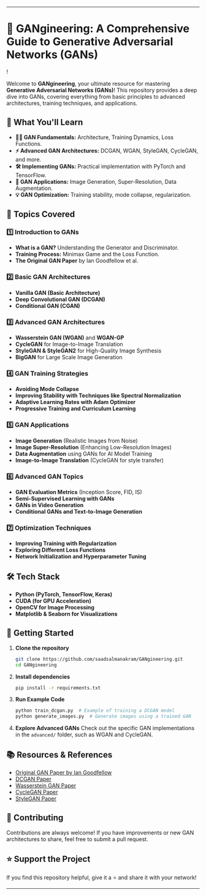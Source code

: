 
---

# 🧠 GANgineering: A Comprehensive Guide to Generative Adversarial Networks (GANs)

! [](https://cdn.pixabay.com/photo/2023/01/13/22/11/ai-art-7716983_1280.jpg)

Welcome to **GANgineering**, your ultimate resource for mastering **Generative Adversarial Networks (GANs)**! This repository provides a deep dive into GANs, covering everything from basic principles to advanced architectures, training techniques, and applications.

## 🚀 What You'll Learn

- **🧑‍🏫 GAN Fundamentals:** Architecture, Training Dynamics, Loss Functions.
- **⚡ Advanced GAN Architectures:** DCGAN, WGAN, StyleGAN, CycleGAN, and more.
- **🛠️ Implementing GANs:** Practical implementation with PyTorch and TensorFlow.
- **🔬 GAN Applications:** Image Generation, Super-Resolution, Data Augmentation.
- **💡 GAN Optimization:** Training stability, mode collapse, regularization.

## 📌 Topics Covered

### 1️⃣ Introduction to GANs
- **What is a GAN?** Understanding the Generator and Discriminator.
- **Training Process:** Minimax Game and the Loss Function.
- **The Original GAN Paper** by Ian Goodfellow et al.

### 2️⃣ Basic GAN Architectures
- **Vanilla GAN (Basic Architecture)**
- **Deep Convolutional GAN (DCGAN)**
- **Conditional GAN (CGAN)**

### 3️⃣ Advanced GAN Architectures
- **Wasserstein GAN (WGAN)** and **WGAN-GP**
- **CycleGAN** for Image-to-Image Translation
- **StyleGAN & StyleGAN2** for High-Quality Image Synthesis
- **BigGAN** for Large Scale Image Generation

### 4️⃣ GAN Training Strategies
- **Avoiding Mode Collapse**
- **Improving Stability with Techniques like Spectral Normalization**
- **Adaptive Learning Rates with Adam Optimizer**
- **Progressive Training and Curriculum Learning**

### 5️⃣ GAN Applications
- **Image Generation** (Realistic Images from Noise)
- **Image Super-Resolution** (Enhancing Low-Resolution Images)
- **Data Augmentation** using GANs for AI Model Training
- **Image-to-Image Translation** (CycleGAN for style transfer)

### 6️⃣ Advanced GAN Topics
- **GAN Evaluation Metrics** (Inception Score, FID, IS)
- **Semi-Supervised Learning with GANs**
- **GANs in Video Generation**
- **Conditional GANs and Text-to-Image Generation**

### 7️⃣ Optimization Techniques
- **Improving Training with Regularization**
- **Exploring Different Loss Functions**
- **Network Initialization and Hyperparameter Tuning**

## 🛠️ Tech Stack
- **Python (PyTorch, TensorFlow, Keras)**
- **CUDA (for GPU Acceleration)**
- **OpenCV for Image Processing**
- **Matplotlib & Seaborn for Visualizations**

## 📌 Getting Started

1. **Clone the repository**
   ```bash
   git clone https://github.com/saadsalmanakram/GANgineering.git
   cd GANgineering
   ```

2. **Install dependencies**
   ```bash
   pip install -r requirements.txt
   ```

3. **Run Example Code**
   ```bash
   python train_dcgan.py  # Example of training a DCGAN model
   python generate_images.py  # Generate images using a trained GAN
   ```

4. **Explore Advanced GANs**
   Check out the specific GAN implementations in the `advanced/` folder, such as WGAN and CycleGAN.

## 📚 Resources & References
- [Original GAN Paper by Ian Goodfellow](https://arxiv.org/abs/1406.2661)
- [DCGAN Paper](https://arxiv.org/abs/1511.06434)
- [Wasserstein GAN Paper](https://arxiv.org/abs/1701.07875)
- [CycleGAN Paper](https://arxiv.org/abs/1703.10593)
- [StyleGAN Paper](https://arxiv.org/abs/1812.04948)

## 🤝 Contributing
Contributions are always welcome! If you have improvements or new GAN architectures to share, feel free to submit a pull request.

## ⭐ Support the Project
If you find this repository helpful, give it a ⭐ and share it with your network!

---
